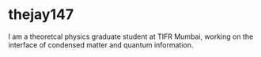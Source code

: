 # thejay147
I am a theoretcal physics graduate student at TIFR Mumbai, working on the interface of condensed matter and quantum information.
